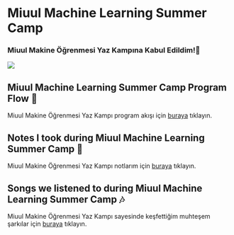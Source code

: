# Miuul Machine Learning Summer Camp
### Miuul Makine Öğrenmesi Yaz Kampına Kabul Edildim!🎉
![](https://ci6.googleusercontent.com/proxy/tm-_giPUyt6mqTBqFfuGjxdndaUA65UHEaR4wSBgruBucowsS5aDcS2QOik33Qw0WpK6hLUZd3VZeR_hXjQxTD7bWDRPKpHiGu298ucrdszV8qOCWS96bJpa72FQM900fNNNVshOlgM=s0-d-e1-ft#https://img.euromsg.net/9B194CBF7B524F43AAAB1B6BA092D13E/images/2023/07/04/banner.jpg)

## Miuul Machine Learning Summer Camp Program Flow 🦩
Miuul Makine Öğrenmesi Yaz Kampı program akışı için [buraya](https://drive.google.com/file/d/1fjoa9fH_XqYTUa3zkBnEyRqLSrQ1mJbL/view?usp=sharing) tıklayın.

## Notes I took during Miuul Machine Learning Summer Camp 📝
Miuul Makine Öğrenmesi Yaz Kampı notlarım için [buraya](https://docs.google.com/document/d/1U-ehzlzvBUzg6DIc08JAjkLZELL-gKqpxbP7iRP8puA/edit?usp=sharing) tıklayın.

## Songs we listened to during Miuul Machine Learning Summer Camp 🎶
Miuul Makine Öğrenmesi Yaz Kampı sayesinde keşfettiğim muhteşem şarkılar için [buraya](https://open.spotify.com/playlist/2vrop31DPLtjAF9a97Sh0f?si=a040fb7e935c46e7) tıklayın.

